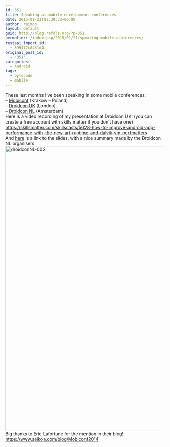 ```yaml
---
id: 351
title: Speaking at mobile development conferences
date: 2015-01-21T02:39:33+00:00
author: raimon
layout: default
guid: http://blog.rafols.org/?p=351
permalink: /index.php/2015/01/21/speaking-mobile-conferences/
restapi_import_id:
  - 599477c8431d4
original_post_id:
  - "351"
categories:
  - Android
tags:
  - bytecode
  - mobile
---
```

These last months I&#8217;ve been speaking in some mobile conferences:  
&#8211; [Mobiconf](http://www.mobiconf.org/) (Krakow &#8211; Poland)  
&#8211; [Droidcon UK](http://uk.droidcon.com/2014/) (London)  
&#8211; [Droidcon NL](http://www.droidcon.nl/) (Amsterdam)  
Here is a video recording of my presentation at Droidcon UK: (you can create a free account with skills matter if you don&#8217;t have one)  
<https://skillsmatter.com/skillscasts/5628-how-to-improve-android-app-performance-with-the-new-art-runtime-and-dalvik-vm-perfmatters>  
And [here](http://ec2-18-232-250-173.compute-1.amazonaws.com/wp-content/uploads/2015/01/droidcon_nl_android.pdf) is a link to the slides, with a nice summary made by the Droidcon NL organisers:  
[<img loading="lazy" src="http://ec2-18-232-250-173.compute-1.amazonaws.com/wp-content/uploads/2015/01/droidconnl-002.png" alt="droidconNL-002" width="1280" height="901" class="alignnone size-full wp-image-361" srcset="http://blog.rafols.org/wp-content/uploads/2015/01/droidconnl-002.png 1280w, http://blog.rafols.org/wp-content/uploads/2015/01/droidconnl-002-300x211.png 300w, http://blog.rafols.org/wp-content/uploads/2015/01/droidconnl-002-768x541.png 768w, http://blog.rafols.org/wp-content/uploads/2015/01/droidconnl-002-1024x721.png 1024w" sizes="(max-width: 1280px) 100vw, 1280px" />](http://ec2-18-232-250-173.compute-1.amazonaws.com/wp-content/uploads/2015/01/droidcon_nl_android.pdf)  
Big thanks to Eric Lafortune for the mention in their blog! <https://www.saikoa.com/blog/Mobiconf2014>
